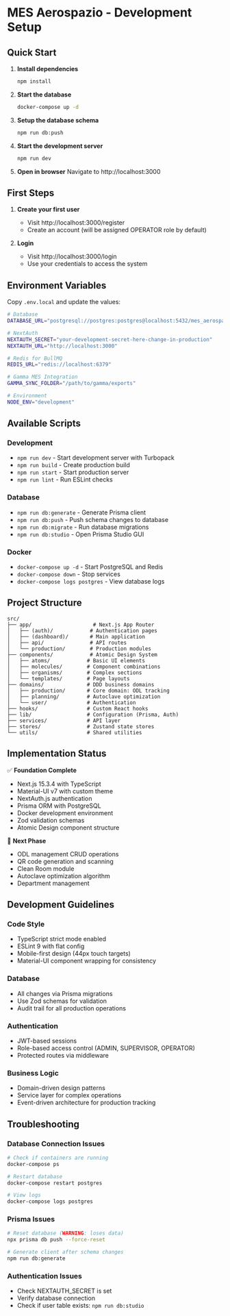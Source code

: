 # MES Aerospazio - Development Setup

## Quick Start

1. **Install dependencies**
   ```bash
   npm install
   ```

2. **Start the database**
   ```bash
   docker-compose up -d
   ```

3. **Setup the database schema**
   ```bash
   npm run db:push
   ```

4. **Start the development server**
   ```bash
   npm run dev
   ```

5. **Open in browser**
   Navigate to http://localhost:3000

## First Steps

1. **Create your first user**
   - Visit http://localhost:3000/register
   - Create an account (will be assigned OPERATOR role by default)

2. **Login**
   - Visit http://localhost:3000/login
   - Use your credentials to access the system

## Environment Variables

Copy `.env.local` and update the values:

```bash
# Database
DATABASE_URL="postgresql://postgres:postgres@localhost:5432/mes_aerospazio"

# NextAuth
NEXTAUTH_SECRET="your-development-secret-here-change-in-production"
NEXTAUTH_URL="http://localhost:3000"

# Redis for BullMQ
REDIS_URL="redis://localhost:6379"

# Gamma MES Integration
GAMMA_SYNC_FOLDER="/path/to/gamma/exports"

# Environment
NODE_ENV="development"
```

## Available Scripts

### Development
- `npm run dev` - Start development server with Turbopack
- `npm run build` - Create production build  
- `npm run start` - Start production server
- `npm run lint` - Run ESLint checks

### Database
- `npm run db:generate` - Generate Prisma client
- `npm run db:push` - Push schema changes to database
- `npm run db:migrate` - Run database migrations
- `npm run db:studio` - Open Prisma Studio GUI

### Docker
- `docker-compose up -d` - Start PostgreSQL and Redis
- `docker-compose down` - Stop services
- `docker-compose logs postgres` - View database logs

## Project Structure

```
src/
├── app/                    # Next.js App Router
│   ├── (auth)/            # Authentication pages
│   ├── (dashboard)/       # Main application
│   ├── api/               # API routes
│   └── production/        # Production modules
├── components/            # Atomic Design System
│   ├── atoms/            # Basic UI elements
│   ├── molecules/        # Component combinations  
│   ├── organisms/        # Complex sections
│   └── templates/        # Page layouts
├── domains/              # DDD business domains
│   ├── production/       # Core domain: ODL tracking
│   ├── planning/         # Autoclave optimization
│   └── user/             # Authentication
├── hooks/                # Custom React hooks
├── lib/                  # Configuration (Prisma, Auth)
├── services/             # API layer
├── stores/               # Zustand state stores
└── utils/                # Shared utilities
```

## Implementation Status

✅ **Foundation Complete**
- Next.js 15.3.4 with TypeScript
- Material-UI v7 with custom theme
- NextAuth.js authentication
- Prisma ORM with PostgreSQL
- Docker development environment
- Zod validation schemas
- Atomic Design component structure

🚧 **Next Phase**
- ODL management CRUD operations
- QR code generation and scanning
- Clean Room module
- Autoclave optimization algorithm
- Department management

## Development Guidelines

### Code Style
- TypeScript strict mode enabled
- ESLint 9 with flat config
- Mobile-first design (44px touch targets)
- Material-UI component wrapping for consistency

### Database
- All changes via Prisma migrations
- Use Zod schemas for validation
- Audit trail for all production operations

### Authentication
- JWT-based sessions
- Role-based access control (ADMIN, SUPERVISOR, OPERATOR)
- Protected routes via middleware

### Business Logic
- Domain-driven design patterns
- Service layer for complex operations
- Event-driven architecture for production tracking

## Troubleshooting

### Database Connection Issues
```bash
# Check if containers are running
docker-compose ps

# Restart database
docker-compose restart postgres

# View logs
docker-compose logs postgres
```

### Prisma Issues
```bash
# Reset database (WARNING: loses data)
npx prisma db push --force-reset

# Generate client after schema changes
npm run db:generate
```

### Authentication Issues
- Check NEXTAUTH_SECRET is set
- Verify database connection
- Check if user table exists: `npm run db:studio`